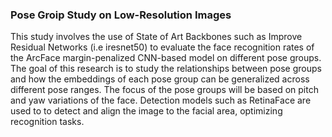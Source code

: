 ### Pose Groip Study on Low-Resolution Images 

This study involves the use of State of Art Backbones such as Improve Residual Networks (i.e iresnet50) to evaluate the face recognition rates of the ArcFace margin-penalized CNN-based model on different pose groups. The goal of this research is to study the relationships between pose groups and how the embeddings of each pose group can be generalized across different pose ranges. The focus of the pose groups will be based on pitch and yaw variations of the face. Detection models such as RetinaFace are used to to detect and align the image to the facial area, optimizing recognition tasks. 
